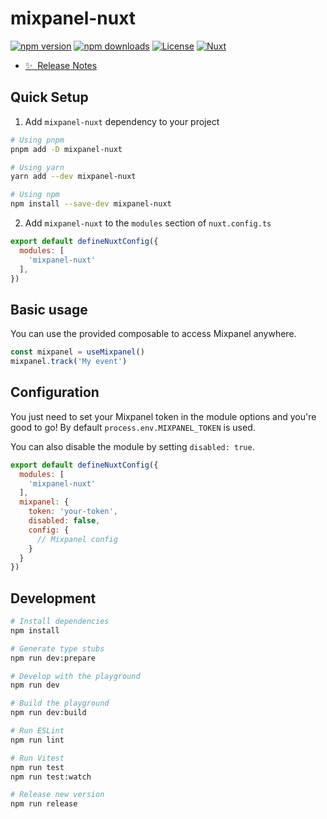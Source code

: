 <!--
Get your module up and running quickly.

Find and replace all on all files (CMD+SHIFT+F):
- Name: mixpanel-nuxt
- Package name: mixpanel-nuxt
- Description: My new Nuxt module
-->

# mixpanel-nuxt

[![npm version][npm-version-src]][npm-version-href]
[![npm downloads][npm-downloads-src]][npm-downloads-href]
[![License][license-src]][license-href]
[![Nuxt][nuxt-src]][nuxt-href]

<!-- My new Nuxt module for doing amazing things. -->

- [✨ &nbsp;Release Notes](/CHANGELOG.md)
<!-- - [🏀 Online playground](https://stackblitz.com/github/your-org/mixpanel-nuxt?file=playground%2Fapp.vue) -->
<!-- - [📖 &nbsp;Documentation](https://example.com) -->

<!-- ## Features -->

<!-- Highlight some of the features your module provide here -->
<!-- - ⛰ &nbsp;Foo
- 🚠 &nbsp;Bar
- 🌲 &nbsp;Baz -->

## Quick Setup

1. Add `mixpanel-nuxt` dependency to your project

```bash
# Using pnpm
pnpm add -D mixpanel-nuxt

# Using yarn
yarn add --dev mixpanel-nuxt

# Using npm
npm install --save-dev mixpanel-nuxt
```

2. Add `mixpanel-nuxt` to the `modules` section of `nuxt.config.ts`

```js
export default defineNuxtConfig({
  modules: [
    'mixpanel-nuxt'
  ],
})
```

## Basic usage

You can use the provided composable to access Mixpanel anywhere.

```js
const mixpanel = useMixpanel()
mixpanel.track('My event')
```

## Configuration

You just need to set your Mixpanel token in the module options and you're good to go!
By default `process.env.MIXPANEL_TOKEN` is used. 

You can also disable the module by setting `disabled: true`.

```js
export default defineNuxtConfig({
  modules: [
    'mixpanel-nuxt'
  ],
  mixpanel: {
    token: 'your-token',
    disabled: false,
    config: {
      // Mixpanel config
    }
  }
})
```

## Development

```bash
# Install dependencies
npm install

# Generate type stubs
npm run dev:prepare

# Develop with the playground
npm run dev

# Build the playground
npm run dev:build

# Run ESLint
npm run lint

# Run Vitest
npm run test
npm run test:watch

# Release new version
npm run release
```

<!-- Badges -->
[npm-version-src]: https://img.shields.io/npm/v/mixpanel-nuxt/latest.svg?style=flat&colorA=18181B&colorB=28CF8D
[npm-version-href]: https://npmjs.com/package/mixpanel-nuxt

[npm-downloads-src]: https://img.shields.io/npm/dm/mixpanel-nuxt.svg?style=flat&colorA=18181B&colorB=28CF8D
[npm-downloads-href]: https://npmjs.com/package/mixpanel-nuxt

[license-src]: https://img.shields.io/npm/l/mixpanel-nuxt.svg?style=flat&colorA=18181B&colorB=28CF8D
[license-href]: https://npmjs.com/package/mixpanel-nuxt

[nuxt-src]: https://img.shields.io/badge/Nuxt-18181B?logo=nuxt.js
[nuxt-href]: https://nuxt.com
